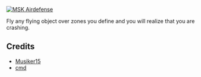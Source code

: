 [![MSK Airdefense](https://user-images.githubusercontent.com/49867381/213868090-a789d2f4-528f-436b-acb1-bb03fb41aec6.png)](https://www.youtube.com/watch?v=XbuZKTTgVAY)

Fly any flying object over zones you define and you will realize that you are crashing. 

## Credits
* [Musiker15](https://github.com/Musiker15)
* [cmd](https://github.com/msk-cmd)
